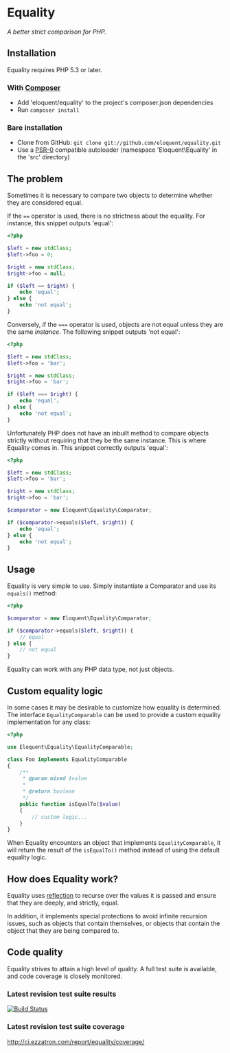 # Equality

*A better strict comparison for PHP.*

## Installation

Equality requires PHP 5.3 or later.

### With [Composer](http://getcomposer.org/)

* Add 'eloquent/equality' to the project's composer.json dependencies
* Run `composer install`

### Bare installation

* Clone from GitHub: `git clone git://github.com/eloquent/equality.git`
* Use a [PSR-0](https://github.com/php-fig/fig-standards/blob/master/accepted/PSR-0.md)
  compatible autoloader (namespace 'Eloquent\Equality' in the 'src' directory)

## The problem

Sometimes it is necessary to compare two objects to determine whether they are
considered equal.

If the `==` operator is used, there is no strictness about the equality. For
instance, this snippet outputs 'equal':

```php
<?php

$left = new stdClass;
$left->foo = 0;

$right = new stdClass;
$right->foo = null;

if ($left == $right) {
    echo 'equal';
} else {
    echo 'not equal';
}
```

Conversely, if the `===` operator is used, objects are not equal unless they are
the same *instance*. The following snippet outputs 'not equal':

```php
<?php

$left = new stdClass;
$left->foo = 'bar';

$right = new stdClass;
$right->foo = 'bar';

if ($left === $right) {
    echo 'equal';
} else {
    echo 'not equal';
}
```

Unfortunately PHP does not have an inbuilt method to compare objects strictly
without requiring that they be the same instance. This is where Equality comes
in. This snippet correctly outputs 'equal':

```php
<?php

$left = new stdClass;
$left->foo = 'bar';

$right = new stdClass;
$right->foo = 'bar';

$comparator = new Eloquent\Equality\Comparator;

if ($comparator->equals($left, $right)) {
    echo 'equal';
} else {
    echo 'not equal';
}
```

## Usage

Equality is very simple to use. Simply instantiate a Comparator and use its
`equals()` method:

```php
<?php

$comparator = new Eloquent\Equality\Comparator;

if ($comparator->equals($left, $right)) {
    // equal
} else {
    // not equal
}
```

Equality can work with any PHP data type, not just objects.

## Custom equality logic

In some cases it may be desirable to customize how equality is determined.
The interface `EqualityComparable` can be used to provide a custom equality
implementation for any class:

```php
<?php

use Eloquent\Equality\EqualityComparable;

class Foo implements EqualityComparable
{
    /**
     * @param mixed $value
     *
     * @return boolean
     */
    public function isEqualTo($value)
    {
        // custom logic...
    }
}
```

When Equality encounters an object that implements `EqualityComparable`, it will
return the result of the `isEqualTo()` method instead of using the default
equality logic.

## How does Equality work?

Equality uses [reflection](http://php.net/reflection) to recurse over the values
it is passed and ensure that they are deeply, and strictly, equal.

In addition, it implements special protections to avoid infinite recursion
issues, such as objects that contain themselves, or objects that contain the
object that they are being compared to.

## Code quality

Equality strives to attain a high level of quality. A full test suite is
available, and code coverage is closely monitored.

### Latest revision test suite results
[![Build Status](https://secure.travis-ci.org/eloquent/equality.png)](http://travis-ci.org/eloquent/equality)

### Latest revision test suite coverage
<http://ci.ezzatron.com/report/equality/coverage/>
